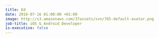```yaml
---
title: Ed
date: 2016-07-16 01:00:00 +01:00
image: http://s3.amazonaws.com/37assets/svn/765-default-avatar.png
job-title: iOS & Android Developer
is-executive: false
---
```


